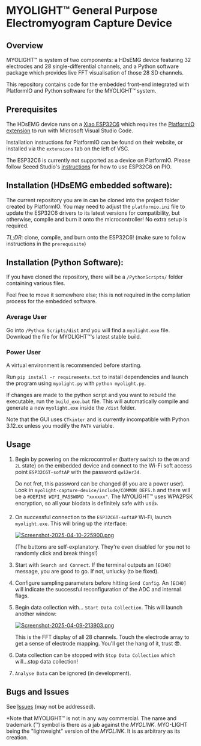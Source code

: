 # MYOLIGHT™ General Purpose Electromyogram Capture Device

## Overview

MYOLIGHT™ is system of two components: a HDsEMG device featuring 32 electrodes and 28 single-differential channels, and a Python software package which provides live FFT visualisation of those 28 SD channels.

This repository contains code for the embedded front-end integrated with PlatformIO and Python software for the MYOLIGHT™ system. 

## Prerequisites

The HDsEMG device runs on a [Xiao ESP32C6](https://www.seeedstudio.com/Seeed-Studio-XIAO-ESP32C6-p-5884.html) which requires the [PlatformIO extension](https://platformio.org/) to run with Microsoft Visual Studio Code.

Installation instructions for PlatformIO can be found on their website, or installed via the `extensions` tab on the left of VSC.  

The ESP32C6 is currently not supported as a device on PlatformIO. Please follow Seeed Studio's [instructions](https://wiki.seeedstudio.com/xiao_esp32c6_with_platform_io/) for how to use ESP32C6 on PIO.

## Installation (HDsEMG embedded software):

The current repository you are in can be cloned into the project folder created by PlatformIO. You may need to adjust the `platformio.ini` file to update the ESP32C6 drivers to its latest versions for compatibility,
but otherwise, compile and burn it onto the microcontroller! No extra setup is required.

_TL;DR_: clone, compile, and burn onto the ESP32C6! (make sure to follow instructions in the `prerequisite`)

## Installation (Python Software):

If you have cloned the repository, there will be a `/PythonScripts/` folder containing various files. 

Feel free to move it somewhere else; this is not required in the compilation process for the embedded software.

### Average User
Go into `/Python Scripts/dist` and you will find a `myolight.exe` file. Download the file for MYOLIGHT™'s latest stable build.

### Power User
A virtual environment is recommended before starting. 

Run `pip install -r requirements.txt` to install dependencies and launch the program using `myolight.py` with `python myolight.py`. 

If changes are made to the python script and you want to rebuild the executable, run the `build_exe.bat` file. This will automatically compile and generate a new `myolight.exe` inside the `/dist` folder.

Note that the GUI uses `CTkinter` and is currently incompatible with Python 3.12.xx unless you modify the `PATH` variable.

## Usage



1. Begin by powering on the microcontroller (battery switch to the `ON` and `2L` state) on the embedded device and connect to the Wi-Fi soft access point `ESP32C6T-softAP` with the password `qw12er34`.

   Do not fret, this password can be changed (if you are a power user). Look in `myolight-capture-device/include/COMMON_DEFS.h` and there will be a `#DEFINE WIFI_PASSWORD "xxxxxx"`. The MYOLIGHT™ uses WPA2PSK encryption, so all your biodata is definitely safe with us👍.

2. On successful connection to the `ESP32C6T-softAP` Wi-Fi, launch `myolight.exe`. This will bring up the interface:

   [![Screenshot-2025-04-10-225900.png](https://i.postimg.cc/43cmxjv4/Screenshot-2025-04-10-225900.png)](https://postimg.cc/f3wwH2g1)

   (The buttons are self-explanatory. They're even disabled for you not to randomly click and break things!)

3. Start with `Search and Connect`. If the terminal outputs an `[ECHO]` message, you are good to go. If not, unlucky (to be fixed).
4. Configure sampling parameters before hitting `Send Config`. An `[ECHO]` will indicate the successful reconfiguration of the ADC and internal flags.
5. Begin data collection with... `Start Data Collection`. This will launch another window:

   [![Screenshot-2025-04-09-213903.png](https://i.postimg.cc/hGsNTt12/Screenshot-2025-04-09-213903.png)](https://postimg.cc/zLLd15Mh)

   This is the FFT display of all 28 channels. Touch the electrode array to get a sense of electrode mapping. You'll get the hang of it, trust 😎.

6. Data collection can be stopped with `Stop Data Collection` which will...stop data collection!
7. `Analyse Data` can be ignored (in development).

## Bugs and Issues

See [Issues](https://github.com/tshadee/myolight-capture-device/issues) (may not be addressed).

*Note that MYOLIGHT™ is not in any way commercial. The name and trademark (™) symbol is there as a jab against the _MYOLINK_. MYO-LIGHT being the "lightweight" version of the _MYOLINK_. It is as arbitrary as its creation.











